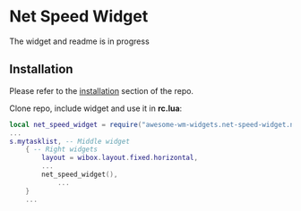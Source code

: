 # Net Speed Widget

The widget and readme is in progress

## Installation

Please refer to the [installation](https://github.com/streetturtle/awesome-wm-widgets#installation) section of the repo.

Clone repo, include widget and use it in **rc.lua**:

```lua
local net_speed_widget = require("awesome-wm-widgets.net-speed-widget.net-speed")
...
s.mytasklist, -- Middle widget
	{ -- Right widgets
    	layout = wibox.layout.fixed.horizontal,
		...
		net_speed_widget(),
    		...
	}
	...
```
